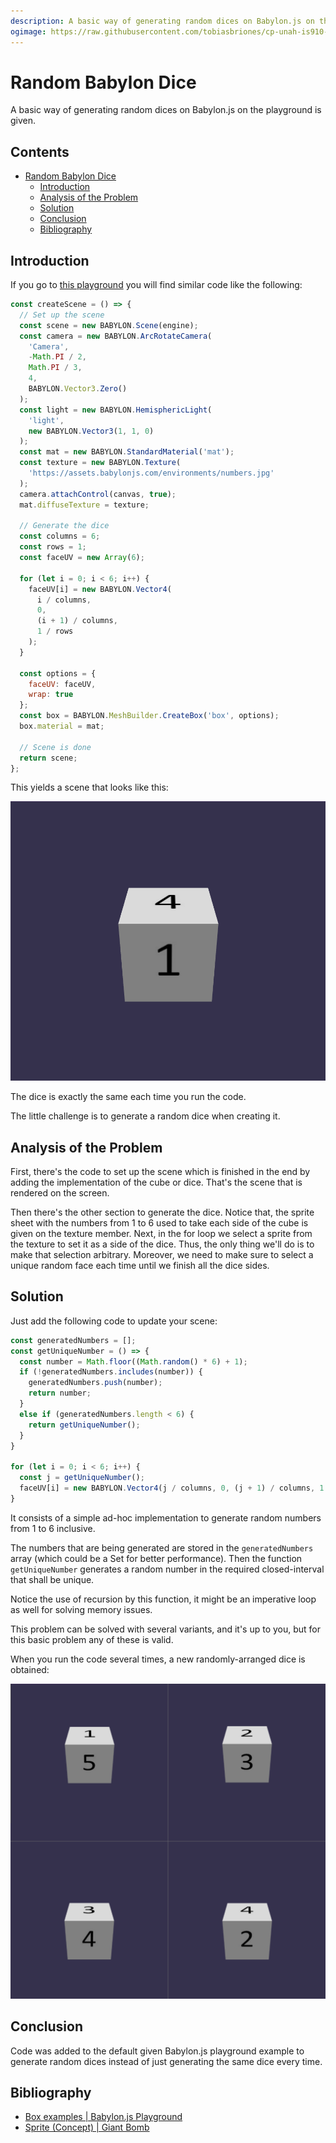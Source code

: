 ```yaml
---
description: A basic way of generating random dices on Babylon.js on the playground is given.
ogimage: https://raw.githubusercontent.com/tobiasbriones/cp-unah-is910-simulation-theory/gh-pages/random-babylon-dice/result.png
---
```


# Random Babylon Dice

A basic way of generating random dices on Babylon.js on the playground is given.

## Contents

- [Random Babylon Dice](#random-babylon-dice)
    * [Introduction](#introduction)
    * [Analysis of the Problem](#analysis-of-the-problem)
    * [Solution](#solution)
    * [Conclusion](#conclusion)
    * [Bibliography](#bibliography)

## Introduction

If you go to [this playground](https://playground.babylonjs.com/#6XIT28#5)
you will find similar code like the following:

```js
const createScene = () => {
  // Set up the scene
  const scene = new BABYLON.Scene(engine);
  const camera = new BABYLON.ArcRotateCamera(
    'Camera',
    -Math.PI / 2,
    Math.PI / 3,
    4,
    BABYLON.Vector3.Zero()
  );
  const light = new BABYLON.HemisphericLight(
    'light',
    new BABYLON.Vector3(1, 1, 0)
  );
  const mat = new BABYLON.StandardMaterial('mat');
  const texture = new BABYLON.Texture(
    'https://assets.babylonjs.com/environments/numbers.jpg'
  );
  camera.attachControl(canvas, true);
  mat.diffuseTexture = texture;

  // Generate the dice
  const columns = 6;
  const rows = 1;
  const faceUV = new Array(6);

  for (let i = 0; i < 6; i++) {
    faceUV[i] = new BABYLON.Vector4(
      i / columns,
      0,
      (i + 1) / columns,
      1 / rows
    );
  }

  const options = {
    faceUV: faceUV,
    wrap: true
  };
  const box = BABYLON.MeshBuilder.CreateBox('box', options);
  box.material = mat;

  // Scene is done
  return scene;
};
```

This yields a scene that looks like this:

![Default Example Dice](def-example-dice.png)

The dice is exactly the same each time you run the code.

The little challenge is to generate a random dice when creating it.

## Analysis of the Problem

First, there's the code to set up the scene which is finished in the end by
adding the implementation of the cube or dice. That's the scene that is rendered
on the screen.

Then there's the other section to generate the dice. Notice that, the sprite
sheet with the numbers from 1 to 6 used to take each side of the cube is given
on the texture member. Next, in the for loop we select a sprite from the texture
to set it as a side of the dice. Thus, the only thing we'll do is to make that
selection arbitrary. Moreover, we need to make sure to select a unique random
face each time until we finish all the dice sides.

## Solution

Just add the following code to update your scene:

```js
const generatedNumbers = [];
const getUniqueNumber = () => {
  const number = Math.floor((Math.random() * 6) + 1);
  if (!generatedNumbers.includes(number)) {
    generatedNumbers.push(number);
    return number;
  }
  else if (generatedNumbers.length < 6) {
    return getUniqueNumber();
  }
}

for (let i = 0; i < 6; i++) {
  const j = getUniqueNumber();
  faceUV[i] = new BABYLON.Vector4(j / columns, 0, (j + 1) / columns, 1 / rows);
}
```

It consists of a simple ad-hoc implementation to generate random numbers from 1
to 6 inclusive.

The numbers that are being generated are stored in the `generatedNumbers`
array (which could be a Set for better performance). Then the function
`getUniqueNumber` generates a random number in the required closed-interval that
shall be unique.

Notice the use of recursion by this function, it might be an imperative loop as
well for solving memory issues.

This problem can be solved with several variants, and it's up to you, but for
this basic problem any of these is valid.

When you run the code several times, a new randomly-arranged dice is obtained:

![Result](result.png)

## Conclusion

Code was added to the default given Babylon.js playground example to 
generate random dices instead of just generating the same dice every time.

## Bibliography

- [Box examples \| Babylon.js Playground](https://playground.babylonjs.com/#6XIT28#5)
- [Sprite (Concept) \| Giant Bomb](https://www.giantbomb.com/sprite/3015-491)

